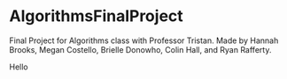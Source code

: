 # AlgorithmsFinalProject
Final Project for Algorithms class with Professor Tristan.  Made by Hannah Brooks, Megan Costello, Brielle Donowho, Colin Hall, and Ryan Rafferty.

Hello
